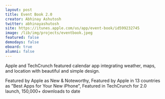 ```yaml
---
layout: post
title: Event Book 2.0
creator: Abhinay Ashutosh
twitter: abhinayashutosh
site: https://itunes.apple.com/us/app/event-book/id599232745
image: /lib/img/projects/eventbook.jpeg
featured: false
demodays: false
eboard: true
alumni: false
---
```

Apple and TechCrunch featured calendar app integrating weather, maps, and location with beautiful and simple design.

Featured by Apple as New & Noteworthy, Featured by Apple in 13 countries as "Best Apps for Your New iPhone", Featured in TechCrunch for 2.0 launch, 150,000+ downloads to date 